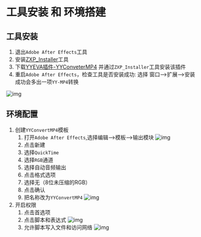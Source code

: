 # 工具安装 和 环境搭建

## 工具安装
1. 退出`Adobe After Effects`工具
2. 安装[ZXP_Installer](https://aescripts.com/learn/zxp-installer/)工具
3. 下载[YYEVA插件-YYConveterMP4](./AEP/build) 并通过`ZXP_Installer`工具安装该插件
4. 重启`Adobe After Effects`，检查工具是否安装成功: 选择 窗口-->扩展-->安装成功会多出一项`YY-MP4`转换

![img](./img/ae_installer_step1.png) 

## 环境配置
1. 创建`YYConvertMP4`模板
    1. 打开`Adobe After Effects`,选择编辑-->模板-->输出模块   ![img](./img/ae_config_step1.png) 
    2. 点击新建
    3. 选择`QuickTime`
    4. 选择`RGB`通道
    5. 选择自动音频输出
    6. 点击格式选项
    7. 选择无（8位未压缩的RGB）
    8. 点击确认
    9. 把名称改为`YYConvertMP4`     ![img](./img/ae_config_step2.png) 
2. 开启权限
    1. 点击首选项
    2. 点击脚本和表达式       ![img](./img/ae_config_step3.png) 
    3. 允许脚本写入文件和访问网络    ![img](./img/ae_config_step4.png) 
